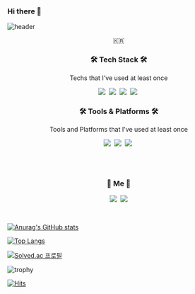 ### Hi there 👋

<!--
**ki7348/ki7348** is a ✨ _special_ ✨ repository because its `README.md` (this file) appears on your GitHub profile.

Here are some ideas to get you started:

- 🔭 I’m currently working on ...
- 🌱 I’m currently learning ...
- 👯 I’m looking to collaborate on ...
- 🤔 I’m looking for help with ...
- 💬 Ask me about ...
- 📫 How to reach me: ...
- 😄 Pronouns: ...
- ⚡ Fun fact: ...
-->


![header](https://capsule-render.vercel.app/api?type=waving&color=auto&height=100&section=header&text=ki7348&fontSize=50&animation=fadeIn&fontColor=ffffff)


<p align="center">🇰🇷</p>

<h3 align="center">🛠 Tech Stack 🛠</h3>

<p align="center"> Techs that I've used at least once </p>

<p align="center">
  <img src="https://img.shields.io/badge/Javascript-007396?style=flat-square&logo=Javascript&logoColor=white"/></a>&nbsp 
  <img src="https://img.shields.io/badge/React-6DB33F?style=flat-square&logo=React&logoColor=white"/></a>&nbsp
  <img src="https://img.shields.io/badge/Redux-764ABC?style=flat-square&logo=Redux&logoColor=white"/></a>&nbsp 
  <img src="https://img.shields.io/badge/Python-3776AB?style=flat-square&logo=Python&logoColor=white"/></a>&nbsp
</p>

<h3 align="center">🛠 Tools & Platforms 🛠</h3>


<p align="center"> Tools and Platforms that I've used at least once </p>

<p align="center">
  <img src="https://img.shields.io/badge/Docker-2496ED?style=flat-square&logo=Docker&logoColor=white"/></a>&nbsp 
  <img src="https://img.shields.io/badge/Firebase-FFCA28?style=flat-square&logo=Firebase&logoColor=white"/></a>&nbsp 
  <img src="https://img.shields.io/badge/Git-F05032?style=flat-square&logo=Git&logoColor=white"/></a>&nbsp
</p>

<br><br>
<h3 align="center">🍒 Me 🍒</h3>
<p align="center">
  <a href="https://ki7348.oopy.io/"><img src="https://img.shields.io/badge/Tech%20Blog-11B48A?style=flat-square&logo=Vimeo&logoColor=white&link=https://ki7348.oopy.io/"/></a>&nbsp
  <a href="mailto:ehdrl9067@gmail.com"><img src="https://img.shields.io/badge/Gmail-d14836?style=flat-square&logo=Gmail&logoColor=white&link=ehdrl9067@gmail.com"/></a>
</p>


<br>

[![Anurag's GitHub stats](https://github-readme-stats.vercel.app/api?username=ki7348&theme=dracula&show_icons=true)](https://github.com/anuraghazra/github-readme-stats)

[![Top Langs](https://github-readme-stats.vercel.app/api/top-langs/?username=ki7348&layout=compact)](https://github.com/ki7348/github-readme-stats)


[![Solved.ac
프로필](http://mazassumnida.wtf/api/v2/generate_badge?boj=ki7348)](https://solved.ac/ki7348)

![trophy](https://github-profile-trophy.vercel.app/?username=ki7348)

[![Hits](https://hits.seeyoufarm.com/api/count/incr/badge.svg?url=https%3A%2F%2Fgithub.com%2Fnaekang%2Falgorithm&count_bg=%23DC6EE3&title_bg=%23555555&icon=&icon_color=%23E7E7E7&title=hits&edge_flat=false)](https://hits.seeyoufarm.com)
